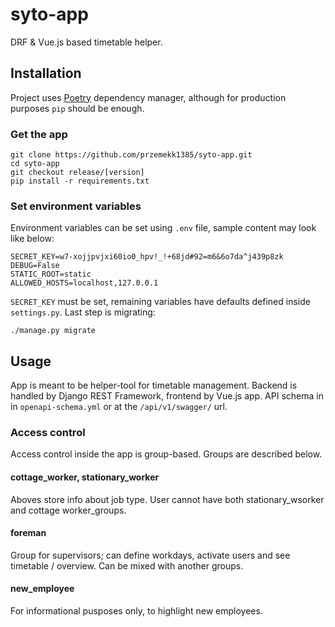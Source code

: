 # syto-app

DRF & Vue.js based timetable helper.

## Installation

Project uses [Poetry](https://python-poetry.org) dependency manager, although for production purposes `pip` should be enough.

### Get the app

    git clone https://github.com/przemekk1385/syto-app.git
    cd syto-app
    git checkout release/[version]
    pip install -r requirements.txt
    
### Set environment variables

Environment variables can be set using `.env` file, sample content may look like below:

    SECRET_KEY=w7-xojjpvjxi60io0_hpv!_!+68jd#92=m6&6o7da^j439p8zk
    DEBUG=False
    STATIC_ROOT=static
    ALLOWED_HOSTS=localhost,127.0.0.1

`SECRET_KEY` must be set, remaining variables have defaults defined inside `settings.py`. Last step is migrating:

    ./manage.py migrate
    
## Usage

App is meant to be helper-tool for timetable management. Backend is handled by Django REST Framework, frontend by Vue.js app. API schema in in `openapi-schema.yml` or at the `/api/v1/swagger/` url.

### Access control

Access control inside the app is group-based. Groups are described below.

#### cottage_worker, stationary_worker

Aboves store info about job type. User cannot have both stationary_wsorker and cottage worker_groups.

#### foreman

Group for supervisors; can define workdays, activate users and see timetable / overview. Can be mixed with another groups.

#### new_employee

For informational pusposes only, to highlight new employees.
